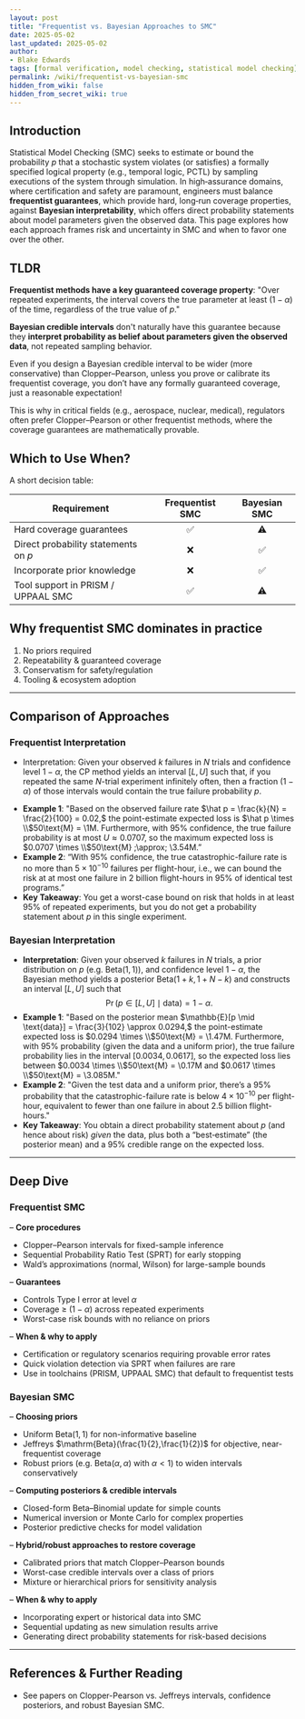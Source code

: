 ```yaml
---
layout: post
title: "Frequentist vs. Bayesian Approaches to SMC"
date: 2025-05-02
last_updated: 2025-05-02
author:
- Blake Edwards
tags: [formal verification, model checking, statistical model checking]
permalink: /wiki/frequentist-vs-bayesian-smc
hidden_from_wiki: false
hidden_from_secret_wiki: true
---
```


## Introduction

Statistical Model Checking (SMC) seeks to estimate or bound the probability $p$ that a stochastic system violates (or satisfies) a formally specified logical property (e.g., temporal logic, PCTL) by sampling executions of the system through simulation. In high‐assurance domains, where certification and safety are paramount, engineers must balance **frequentist guarantees**, which provide hard, long‐run coverage properties, against **Bayesian interpretability**, which offers direct probability statements about model parameters given the observed data. This page explores how each approach frames risk and uncertainty in SMC and when to favor one over the other.

## TLDR

**Frequentist methods have a key guaranteed coverage property**: "Over repeated experiments, the interval covers the true parameter at least $(1-\alpha)$ of the time, regardless of the true value of $p$."

**Bayesian credible intervals** don't naturally have this guarantee because they **interpret probability as belief about parameters given the observed data**, not repeated sampling behavior.

Even if you design a Bayesian credible interval to be wider (more conservative) than Clopper–Pearson, unless you prove or calibrate its frequentist coverage, you don’t have any formally guaranteed coverage, just a reasonable expectation!

This is why in critical fields (e.g., aerospace, nuclear, medical), regulators often prefer Clopper–Pearson or other frequentist methods, where the coverage guarantees are mathematically provable.

## Which to Use When?
A short decision table:

| Requirement                           | Frequentist SMC | Bayesian SMC |
|---------------------------------------|:---------------:|:------------:|
| Hard coverage guarantees              |      ✅          |      ⚠️      |
| Direct probability statements on $p$  |      ❌          |      ✅      |
| Incorporate prior knowledge           |      ❌          |      ✅      |
| Tool support in PRISM / UPPAAL SMC    |      ✅          |      ⚠️      |

## Why frequentist SMC dominates in practice
1. No priors required  
2. Repeatability & guaranteed coverage  
3. Conservatism for safety/regulation  
4. Tooling & ecosystem adoption

---

## Comparison of Approaches

### Frequentist Interpretation

- Interpretation: Given your observed $k$ failures in $N$ trials and confidence level $1-\alpha$, the CP method yields an interval $[L,U]$ such that, if you repeated the same $N$-trial experiment infinitely often, then a fraction $(1-\alpha)$ of those intervals would contain the true failure probability $p$.
<!-- - **Example 1**: "With 95% confidence, the true failure probability is at most $U\approx0.0707$, so the maximum expected loss is $0.0707 \times \\$50 \text{M} \approx \\$3.54 \text{M}$." -->
- **Example 1**: "Based on the observed failure rate $\hat p = \frac{k}{N} = \frac{2}{100} = 0.02,$ the point-estimate expected loss is $\hat p \times \\$50\text{M} = \\$1\text{M}.$ Furthermore, with 95% confidence, the true failure probability is at most $U \approx 0.0707$, so the maximum expected loss is $0.0707 \times \\$50\text{M} \;\approx\; \\$3.54\text{M}.$”
- **Example 2**: “With 95% confidence, the true catastrophic-failure rate is no more than $5\times10^{-10}$ failures per flight-hour, i.e., we can bound the risk at at most one failure in 2 billion flight-hours in 95% of identical test programs.”
- **Key Takeaway**: You get a worst-case bound on risk that holds in at least 95% of repeated experiments, but you do not get a probability statement about $p$ in this single experiment.

### Bayesian Interpretation

- **Interpretation**: Given your observed $k$ failures in $N$ trials, a prior distribution on $p$ (e.g. $\mathrm{Beta}(1,1)$), and confidence level $1-\alpha$, the Bayesian method yields a posterior $\mathrm{Beta}(1+k,\,1+N-k)$ and constructs an interval $[L,U]$ such that  
  $$\Pr\bigl(p\in[L,U]\mid\text{data}\bigr)=1-\alpha.$$
- **Example 1**: "Based on the posterior mean $\mathbb{E}[p \mid \text{data}] = \frac{3}{102} \approx 0.0294,$ the point-estimate expected loss is $0.0294 \times \\$50\text{M} = \\$1.47\text{M}.$ Furthermore, with 95% probability (given the data and a uniform prior), the true failure probability lies in the interval $[0.0034, 0.0617],$ so the expected loss lies between $0.0034 \times \\$50\text{M} = \\$0.17\text{M}$ and $0.0617 \times \\$50\text{M} = \\$3.085\text{M}.$"
- **Example 2**: "Given the test data and a uniform prior, there’s a 95% probability that the catastrophic-failure rate is below $4\times10^{-10}$ per flight-hour,  equivalent to fewer than one failure in about 2.5 billion flight-hours."
- **Key Takeaway**: You obtain a direct probability statement about $p$ (and hence about risk) *given* the data, plus both a “best‐estimate” (the posterior mean) and a 95% credible range on the expected loss.

---

## Deep Dive

### Frequentist SMC

– **Core procedures**  
  * Clopper–Pearson intervals for fixed-sample inference  
  * Sequential Probability Ratio Test (SPRT) for early stopping  
  * Wald’s approximations (normal, Wilson) for large-sample bounds  

– **Guarantees**
  * Controls Type I error at level $\alpha$
  * Coverage ≥ $(1−\alpha)$ across repeated experiments  
  * Worst-case risk bounds with no reliance on priors  

– **When & why to apply**  
  * Certification or regulatory scenarios requiring provable error rates  
  * Quick violation detection via SPRT when failures are rare  
  * Use in toolchains (PRISM, UPPAAL SMC) that default to frequentist tests  

### Bayesian SMC

– **Choosing priors**  
  * Uniform $\mathrm{Beta}(1,1)$ for non-informative baseline  
  * Jeffreys $\mathrm{Beta}(\frac{1}{2},\frac{1}{2})$ for objective, near-frequentist coverage  
  * Robust priors (e.g. $\mathrm{Beta}(\alpha,\alpha)$ with $\alpha<1$) to widen intervals conservatively

– **Computing posteriors & credible intervals**
  * Closed-form Beta–Binomial update for simple counts
  * Numerical inversion or Monte Carlo for complex properties
  * Posterior predictive checks for model validation

– **Hybrid/robust approaches to restore coverage**
  * Calibrated priors that match Clopper–Pearson bounds
  * Worst-case credible intervals over a class of priors
  * Mixture or hierarchical priors for sensitivity analysis

– **When & why to apply**  
  * Incorporating expert or historical data into SMC  
  * Sequential updating as new simulation results arrive  
  * Generating direct probability statements for risk-based decisions  

---

## References & Further Reading

* See papers on Clopper-Pearson vs. Jeffreys intervals, confidence posteriors, and robust Bayesian SMC.
